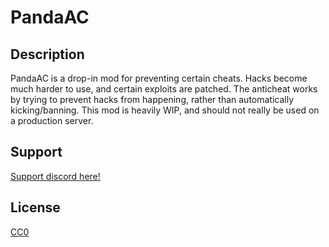 # PandaAC

## Description

PandaAC is a drop-in mod for preventing certain cheats. Hacks become much harder to use, and certain exploits are patched. 
The anticheat works by trying to prevent hacks from happening, rather than automatically kicking/banning. 
This mod is heavily WIP, and should not really be used on a production server.

## Support

[Support discord here!]( https://discord.gg/3tP3Tqu983)

## License

[CC0](https://creativecommons.org/public-domain/cc0/)
